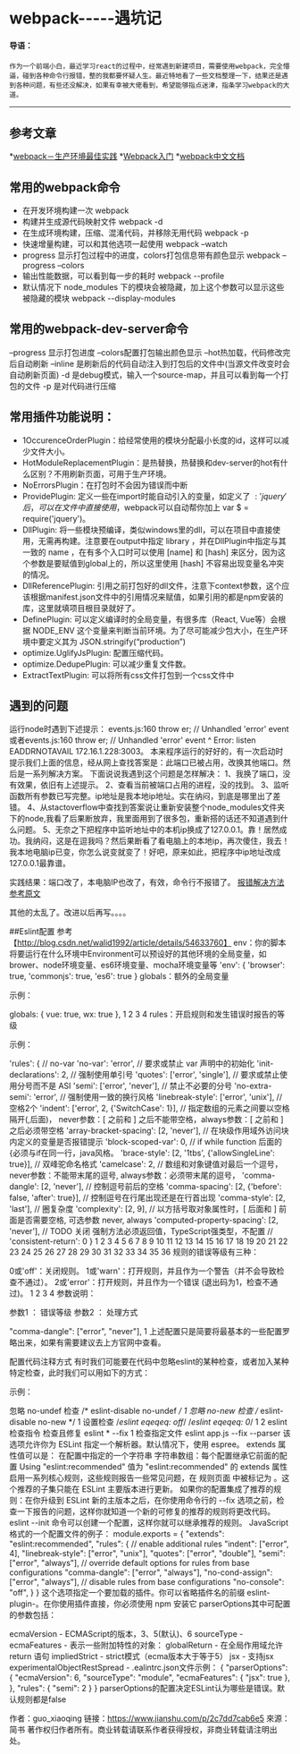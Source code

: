 # webpack-----遇坑记
#### 导语：
	作为一个前端小白，最近学习react的过程中，经常遇到新建项目，需要使用webpack，完全懵逼，碰到各种命令行报错，整的我都要怀疑人生。最近特地看了一些文档整理一下，结果还是遇到各种问题，有些还没解决，如果有幸被大佬看到，希望能够指点迷津，指条学习webpack的大道。
****
## 参考文章
   *[webpack－生产环境最佳实践](http://blog.csdn.net/cotexarm7/article/details/76836732)
   *[Webpack入门](http://blog.csdn.net/liujie19901217/article/details/51026943)
   *[webpack中文文档](https://doc.webpack-china.org/guides/getting-started/)

## 常用的webpack命令
* 在开发环境构建一次 
webpack 
* 构建并生成源代码映射文件 
webpack -d 
* 在生成环境构建，压缩、混淆代码，并移除无用代码 
webpack -p 
* 快速增量构建，可以和其他选项一起使用 
webpack –watch 
* progress 显示打包过程中的进度，colors打包信息带有颜色显示 
webpack –progress –colors
* 输出性能数据，可以看到每一步的耗时
webpack  --profile
* 默认情况下 node_modules 下的模块会被隐藏，加上这个参数可以显示这些被隐藏的模块
webpack --display-modules

## 常用的webpack-dev-server命令
–progress 显示打包进度 
–colors配置打包输出颜色显示 
–hot热加载，代码修改完后自动刷新 
–inline 是刷新后的代码自动注入到打包后的文件中(当源文件改变时会自动刷新页面) 
-d 是debug模式，输入一个source-map，并且可以看到每一个打包的文件 
-p 是对代码进行压缩 

## 常用插件功能说明：
* 1OccurenceOrderPlugin：给经常使用的模块分配最小长度的id，这样可以减少文件大小。 
* HotModuleReplacementPlugin：是热替换，热替换和dev-server的hot有什么区别？不用刷新页面，可用于生产环境。 
* NoErrorsPlugin：在打包时不会因为错误而中断 
* ProvidePlugin: 定义一些在import时能自动引入的变量，如定义了 $: 'jquery' 后，可以在文件中直接使用$，webpack可以自动帮你加上 var $ = require('jquery')。 
* DllPlugin: 将一些模块预编译，类似windows里的dll，可以在项目中直接使用，无需再构建。注意要在output中指定 library ，并在DllPlugin中指定与其一致的 name ，在有多个入口时可以使用 [name] 和 [hash] 来区分，因为这个参数是要赋值到global上的，所以这里使用 [hash] 不容易出现变量名冲突的情况。 
* DllReferencePlugin: 引用之前打包好的dll文件，注意下context参数，这个应该根据manifest.json文件中的引用情况来赋值，如果引用的都是npm安装的库，这里就填项目根目录就好了。 
* DefinePlugin: 可以定义编译时的全局变量，有很多库（React, Vue等）会根据 NODE_ENV 这个变量来判断当前环境。为了尽可能减少包大小，在生产环境中要定义其为 JSON.stringify(“production”) 
* optimize.UglifyJsPlugin: 配置压缩代码。 
* optimize.DedupePlugin: 可以减少重复文件数。 
* ExtractTextPlugin: 可以将所有css文件打包到一个css文件中

## 遇到的问题
运行node时遇到下述提示：
events.js:160  throw er; // Unhandled 'error' event或者events.js:160       throw er; // Unhandled 'error' event       ^  Error: listen EADDRNOTAVAIL 172.16.1.228:3003。
本来程序运行的好好的，有一次启动时提示我们上面的信息，经从网上查找答案是：此端口已被占用，改换其他端口。然后是一系列解决方案。
下面说说我遇到这个问题是怎样解决：
1、我换了端口，没有效果，依旧有上述提示。
2、查看当前被端口占用的进程，没的找到。
3、监听函数所有参数已写完整。ip地址是我本地ip地址。实在纳闷，到底是哪里出了差错。
4、从stactoverflow中查找到答案说让重新安装整个node_modules文件夹下的node,我看了后果断放弃，我里面用到了很多包，重新搭的话还不知道遇到什么问题。
5、无奈之下把程序中监听地址中的本机ip换成了127.0.0.1。靠！居然成功。我纳闷，这是在逗我吗？然后果断看了看电脑上的本地ip，再次傻住，我去！我本地电脑ip已变，你怎么说变就变了！好吧，原来如此，把程序中ip地址改成127.0.0.1最靠谱。

实践结果：端口改了，本电脑IP也改了，有效，命令行不报错了。
[报错解决方法参考原文](http://www.cnblogs.com/lxxhome/p/7154452.html)

其他的太乱了。改进以后再写。。。。

##Eslint配置
参考【http://blog.csdn.net/walid1992/article/details/54633760】
env：你的脚本将要运行在什么环境中Environment可以预设好的其他环境的全局变量，如brower、node环境变量、es6环境变量、mocha环境变量等
'env': {
    'browser': true,
    'commonjs': true,
    'es6': true
  }
  globals：额外的全局变量

示例：

globals: {
    vue: true,
    wx: true
  },
1
2
3
4
rules：开启规则和发生错误时报告的等级

示例：

'rules': {
    // no-var
    'no-var': 'error',
    // 要求或禁止 var 声明中的初始化
    'init-declarations': 2,
    // 强制使用单引号
    'quotes': ['error', 'single'],
    // 要求或禁止使用分号而不是 ASI
    'semi': ['error', 'never'],
    // 禁止不必要的分号
    'no-extra-semi': 'error',
    // 强制使用一致的换行风格
    'linebreak-style': ['error', 'unix'],
    // 空格2个
    'indent': ['error', 2, {'SwitchCase': 1}],
    // 指定数组的元素之间要以空格隔开(,后面)， never参数：[ 之前和 ] 之后不能带空格，always参数：[ 之前和 ] 之后必须带空格
    'array-bracket-spacing': [2, 'never'],
    // 在块级作用域外访问块内定义的变量是否报错提示
    'block-scoped-var': 0,
    // if while function 后面的{必须与if在同一行，java风格。
    'brace-style': [2, '1tbs', {'allowSingleLine': true}],
    // 双峰驼命名格式
    'camelcase': 2,
    // 数组和对象键值对最后一个逗号， never参数：不能带末尾的逗号, always参数：必须带末尾的逗号， 
    'comma-dangle': [2, 'never'],
    // 控制逗号前后的空格
    'comma-spacing': [2, {'before': false, 'after': true}],
    // 控制逗号在行尾出现还是在行首出现
    'comma-style': [2, 'last'],
    // 圈复杂度
    'complexity': [2, 9],
    // 以方括号取对象属性时，[ 后面和 ] 前面是否需要空格, 可选参数 never, always
    'computed-property-spacing': [2, 'never'],
    // TODO 关闭 强制方法必须返回值，TypeScript强类型，不配置
    // 'consistent-return': 0
  }
1
2
3
4
5
6
7
8
9
10
11
12
13
14
15
16
17
18
19
20
21
22
23
24
25
26
27
28
29
30
31
32
33
34
35
36
规则的错误等级有三种：

0或'off'：关闭规则。
1或'warn'：打开规则，并且作为一个警告（并不会导致检查不通过）。
2或'error'：打开规则，并且作为一个错误 (退出码为1，检查不通过)。
1
2
3
4
参数说明：

参数1 ： 错误等级 
参数2 ： 处理方式

"comma-dangle": ["error", "never"],
1
上述配置只是简要将最基本的一些配置罗略出来，如果有需要建议去上方官网中查看。

配置代码注释方式
有时我们可能要在代码中忽略eslint的某种检查，或者加入某种特定检查，此时我们可以用如下的方式：

示例：

忽略 no-undef 检查
/* eslint-disable no-undef */ 
1
忽略 no-new 检查
/* eslint-disable no-new */ 
1
设置检查
/*eslint eqeqeq: off*/
/*eslint eqeqeq: 0*/
1
2
eslint 检查指令
检查且修复
eslint * --fix
1
检查指定文件
eslint app.js --fix
--parser
该选项允许你为 ESLint 指定一个解析器。默认情况下，使用 espree。
extends 属性值可以是：
在配置中指定的一个字符串
字符串数组：每个配置继承它前面的配置
Using "eslint:recommended"
值为 "eslint:recommended" 的 extends 属性启用一系列核心规则，这些规则报告一些常见问题，在 规则页面 中被标记为  。这个推荐的子集只能在 ESLint 主要版本进行更新。
如果你的配置集成了推荐的规则：在你升级到 ESLint 新的主版本之后，在你使用命令行的 --fix 选项之前，检查一下报告的问题，这样你就知道一个新的可修复的推荐的规则将更改代码。
eslint --init 命令可以创建一个配置，这样你就可以继承推荐的规则。
JavaScript 格式的一个配置文件的例子：
module.exports = {
    "extends": "eslint:recommended",
    "rules": {
        // enable additional rules
        "indent": ["error", 4],
        "linebreak-style": ["error", "unix"],
        "quotes": ["error", "double"],
        "semi": ["error", "always"],
        // override default options for rules from base configurations
        "comma-dangle": ["error", "always"],
        "no-cond-assign": ["error", "always"],
        // disable rules from base configurations
        "no-console": "off",
    }
}
这个选项指定一个要加载的插件。你可以省略插件名的前缀 eslint-plugin-。在你使用插件直接，你必须使用 npm 安装它
parserOptions其中可配置的参数包括：

ecmaVersion - ECMAScript的版本，3、5(默认)、6
sourceType -
ecmaFeatures - 表示一些附加特性的对象：
globalReturn - 在全局作用域允许return 语句
impliedStrict - strict模式（ecma版本大于等于5）
jsx - 支持jsx
experimentalObjectRestSpread -
.ealintrc.json文件示例：
{
"parserOptions": {
"ecmaVersion": 6,
"sourceType": "module",
"ecmaFeatures": {
"jsx": true
},
},
"rules": {
"semi": 2
}
}
parserOptions的配置决定ESLint认为哪些是错误。默认规则都是false

作者：guo_xiaoqing
链接：https://www.jianshu.com/p/2c7dd7cab6e5
來源：简书
著作权归作者所有。商业转载请联系作者获得授权，非商业转载请注明出处。
